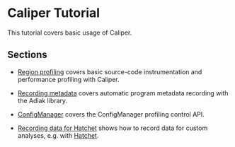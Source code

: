 # Caliper Tutorial

This tutorial covers basic usage of Caliper.

## Sections

* [Region profiling](region_profiling.md) covers basic source-code instrumentation 
  and performance profiling with Caliper.

* [Recording metadata](recording_metadata.md) covers automatic program metadata
  recording with the Adiak library.

* [ConfigManager](configmanager.md) covers the ConfigManager profiling control API.

* [Recording data for Hatchet](recording_hatchet.md) shows how to record data for custom analyses, e.g. with [Hatchet](https://github.com/hatchet/hatchet).
